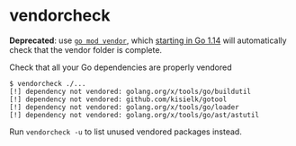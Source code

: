 # vendorcheck

**Deprecated**: use [`go mod vendor`](https://golang.org/ref/mod#vendoring),
which [starting in Go 1.14](https://golang.org/doc/go1.14#go-command) will
automatically check that the vendor folder is complete.

Check that all your Go dependencies are properly vendored

```
$ vendorcheck ./...
[!] dependency not vendored: golang.org/x/tools/go/buildutil
[!] dependency not vendored: github.com/kisielk/gotool
[!] dependency not vendored: golang.org/x/tools/go/loader
[!] dependency not vendored: golang.org/x/tools/go/ast/astutil
```

Run `vendorcheck -u` to list unused vendored packages instead.
